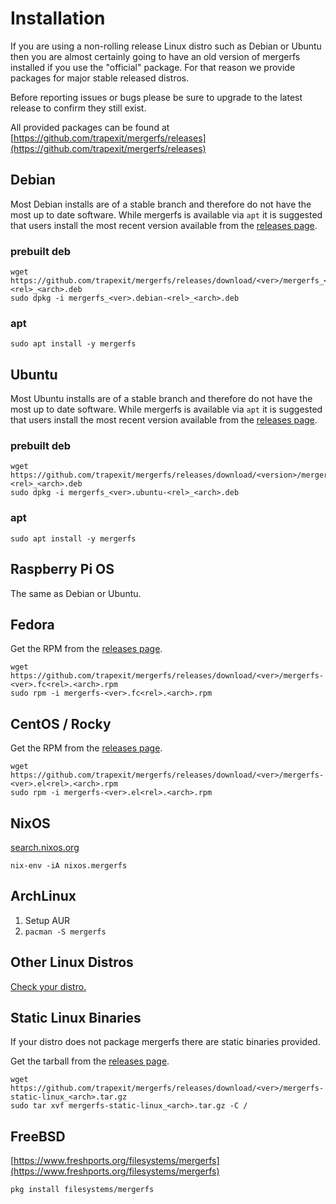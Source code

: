 # Installation

If you are using a non-rolling release Linux distro such as Debian or
Ubuntu then you are almost certainly going to have an old version of
mergerfs installed if you use the "official" package. For that reason
we provide packages for major stable released distros.

Before reporting issues or bugs please be sure to upgrade to the
latest release to confirm they still exist.

All provided packages can be found at [https://github.com/trapexit/mergerfs/releases](https://github.com/trapexit/mergerfs/releases)


## Debian

Most Debian installs are of a stable branch and therefore do not have
the most up to date software. While mergerfs is available via `apt` it
is suggested that users install the most recent version available from
the [releases page](https://github.com/trapexit/mergerfs/releases).


### prebuilt deb

```
wget https://github.com/trapexit/mergerfs/releases/download/<ver>/mergerfs_<ver>.debian-<rel>_<arch>.deb
sudo dpkg -i mergerfs_<ver>.debian-<rel>_<arch>.deb
```


### apt

```
sudo apt install -y mergerfs
```


## Ubuntu

Most Ubuntu installs are of a stable branch and therefore do not have
the most up to date software. While mergerfs is available via `apt` it
is suggested that users install the most recent version available from
the [releases page](https://github.com/trapexit/mergerfs/releases).


### prebuilt deb

```
wget https://github.com/trapexit/mergerfs/releases/download/<version>/mergerfs_<ver>.ubuntu-<rel>_<arch>.deb
sudo dpkg -i mergerfs_<ver>.ubuntu-<rel>_<arch>.deb
```


### apt

```
sudo apt install -y mergerfs
```


## Raspberry Pi OS

The same as Debian or Ubuntu.


## Fedora

Get the RPM from the [releases page](https://github.com/trapexit/mergerfs/releases).

```
wget https://github.com/trapexit/mergerfs/releases/download/<ver>/mergerfs-<ver>.fc<rel>.<arch>.rpm
sudo rpm -i mergerfs-<ver>.fc<rel>.<arch>.rpm
```


## CentOS / Rocky

Get the RPM from the [releases page](https://github.com/trapexit/mergerfs/releases).

```
wget https://github.com/trapexit/mergerfs/releases/download/<ver>/mergerfs-<ver>.el<rel>.<arch>.rpm
sudo rpm -i mergerfs-<ver>.el<rel>.<arch>.rpm
```

## NixOS

[search.nixos.org](https://search.nixos.org/packages?channel=unstable&show=mergerfs&from=0&size=50&sort=relevance&type=packages&query=mergerfs)

```
nix-env -iA nixos.mergerfs
```


## ArchLinux

1. Setup AUR
2. `pacman -S mergerfs`


## Other Linux Distros

[Check your distro.](../related_projects.md#distributions-including-mergerfs)


## Static Linux Binaries

If your distro does not package mergerfs there are static binaries
provided.

Get the tarball from the [releases page](https://github.com/trapexit/mergerfs/releases).

```
wget https://github.com/trapexit/mergerfs/releases/download/<ver>/mergerfs-static-linux_<arch>.tar.gz
sudo tar xvf mergerfs-static-linux_<arch>.tar.gz -C /
```


## FreeBSD

[https://www.freshports.org/filesystems/mergerfs](https://www.freshports.org/filesystems/mergerfs)


```
pkg install filesystems/mergerfs
```
